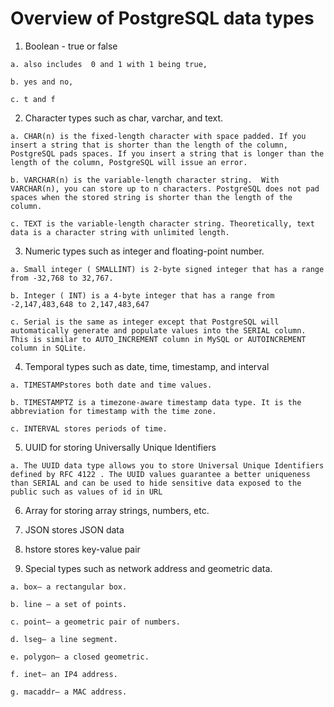 # Overview of PostgreSQL data types

  1. Boolean - true or false

    a. also includes  0 and 1 with 1 being true, 

    b. yes and no,

    c. t and f 

  2. Character types such as char, varchar, and text.

    a. CHAR(n) is the fixed-length character with space padded. If you insert a string that is shorter than the length of the column, PostgreSQL pads spaces. If you insert a string that is longer than the length of the column, PostgreSQL will issue an error.

    b. VARCHAR(n) is the variable-length character string.  With VARCHAR(n), you can store up to n characters. PostgreSQL does not pad spaces when the stored string is shorter than the length of the column.

    c. TEXT is the variable-length character string. Theoretically, text data is a character string with unlimited length.

  3. Numeric types such as integer and floating-point number.

    a. Small integer ( SMALLINT) is 2-byte signed integer that has a range from -32,768 to 32,767.

    b. Integer ( INT) is a 4-byte integer that has a range from -2,147,483,648 to 2,147,483,647

    c. Serial is the same as integer except that PostgreSQL will automatically generate and populate values into the SERIAL column. This is similar to AUTO_INCREMENT column in MySQL or AUTOINCREMENT column in SQLite.

  4. Temporal types such as date, time, timestamp, and interval

    a. TIMESTAMPstores both date and time values.
    
    b. TIMESTAMPTZ is a timezone-aware timestamp data type. It is the abbreviation for timestamp with the time zone.

    c. INTERVAL stores periods of time.

  5. UUID for storing Universally Unique Identifiers

    a. The UUID data type allows you to store Universal Unique Identifiers defined by RFC 4122 . The UUID values guarantee a better uniqueness than SERIAL and can be used to hide sensitive data exposed to the public such as values of id in URL

  6. Array for storing array strings, numbers, etc.

  7. JSON stores JSON data

  8. hstore stores key-value pair

  9. Special types such as network address and geometric data.

    a. box– a rectangular box.
    
    b. line – a set of points.
    
    c. point– a geometric pair of numbers.
    
    d. lseg– a line segment.
    
    e. polygon– a closed geometric.
    
    f. inet– an IP4 address.
    
    g. macaddr– a MAC address.